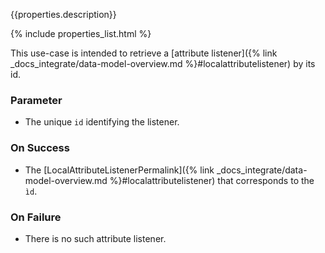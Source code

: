 {{properties.description}}

{% include properties_list.html %}

This use-case is intended to retrieve a [attribute listener]({% link _docs_integrate/data-model-overview.md %}#localattributelistener) by its id.

### Parameter

- The unique `id` identifying the listener.

### On Success

- The [LocalAttributeListenerPermalink]({% link _docs_integrate/data-model-overview.md %}#localattributelistener) 
that corresponds to the `ìd`.

### On Failure 

- There is no such attribute listener.

